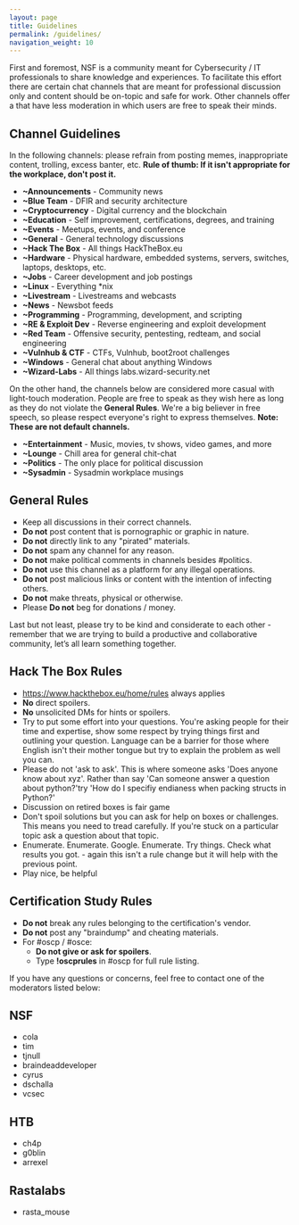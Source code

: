 ```yaml
---
layout: page
title: Guidelines
permalink: /guidelines/
navigation_weight: 10
---
```


First and foremost, NSF is a community meant for Cybersecurity / IT professionals to share knowledge and experiences. To facilitate this effort there are certain chat channels that are meant for professional discussion only and content should be on-topic and safe for work. Other channels offer a that have less moderation in which users are free to speak their minds.


## Channel Guidelines
In the following channels: please refrain from posting memes, inappropriate content, trolling, excess banter, etc.
**Rule of thumb: If it isn't appropriate for the workplace, don't post it.**

* **~Announcements** - Community news
* **~Blue Team** - DFIR and security architecture
* **~Cryptocurrency** - Digital currency and the blockchain
* **~Education** - Self improvement, certifications, degrees, and training
* **~Events** - Meetups, events, and conference
* **~General** - General technology discussions 
* **~Hack The Box** - All things HackTheBox.eu
* **~Hardware** - Physical hardware, embedded systems, servers, switches, laptops, desktops, etc. 
* **~Jobs** - Career development and job postings
* **~Linux** - Everything *nix
* **~Livestream** - Livestreams and webcasts
* **~News** - Newsbot feeds 
* **~Programming** - Programming, development, and scripting
* **~RE & Exploit Dev** - Reverse engineering and exploit development
* **~Red Team** - Offensive security, pentesting, redteam, and social engineering
* **~Vulnhub & CTF** -  CTFs, Vulnhub, boot2root challenges
* **~Windows** - General chat about anything Windows
* **~Wizard-Labs** - All things labs.wizard-security.net

On the other hand, the channels below are considered more casual with light-touch moderation. People are free to speak as they wish here as long as they do not violate the **General Rules**. We're a big believer in free speech, so please respect everyone's right to express themselves. **Note: These are not default channels.**

* **~Entertainment** - Music, movies, tv shows, video games, and more
* **~Lounge** - Chill area for general chit-chat
* **~Politics** - The only place for political discussion
* **~Sysadmin** - Sysadmin workplace musings

## General Rules
* Keep all discussions in their correct channels.
* **Do not** post content that is pornographic or graphic in nature.
* **Do not** directly link to any "pirated" materials.
* **Do not** spam any channel for any reason.
* **Do not** make political comments in channels besides #politics.
* **Do not** use this channel as a platform for any illegal operations.
* **Do not** post malicious links or content with the intention of infecting others.
* **Do not** make threats, physical or otherwise.
* Please **Do not** beg for donations / money.

Last but not least, please try to be kind and considerate to each other - remember that we are trying to build a productive and collaborative community, let’s all learn something together.

## Hack The Box Rules
* https://www.hackthebox.eu/home/rules always applies 
* **No** direct spoilers.
* **No** unsolicited DMs for hints or spoilers.
* Try to put some effort into your questions. You're asking people for their time and expertise, show some respect by trying things first and outlining your question. Language can be a barrier for those where English isn't their mother tongue but try to explain the problem as well you can.
* Please do not 'ask to ask'. This is where someone asks 'Does anyone know about xyz'. Rather than say 'Can someone answer a question about python?'try 'How do I specifiy endianess when packing structs in Python?'
* Discussion on retired boxes is fair game
* Don't spoil solutions but you can ask for help on boxes or challenges. This means you need to tread carefully. If you're stuck on a particular topic ask a question about that topic.
* Enumerate. Enumerate. Google. Enumerate. Try things. Check what results you got. - again this isn't a rule change but it will help with the previous point.
* Play nice, be helpful


## Certification Study Rules
* **Do not** break any rules belonging to the certification's vendor.
* **Do not** post any "braindump" and cheating materials.
* For #oscp / #osce:
    * **Do not give or ask for spoilers**.
    * Type **!oscprules** in #oscp for full rule listing.

If you have any questions or concerns, feel free to contact one of the moderators listed below:
## NSF
* cola
* tim
* tjnull
* braindeaddeveloper
* cyrus
* dschalla
* vcsec

## HTB
* ch4p
* g0blin
* arrexel

## Rastalabs
* rasta_mouse
